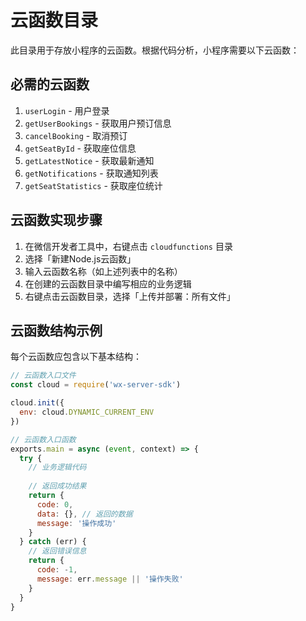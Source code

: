 # 云函数目录

此目录用于存放小程序的云函数。根据代码分析，小程序需要以下云函数：

## 必需的云函数

1. `userLogin` - 用户登录
2. `getUserBookings` - 获取用户预订信息
3. `cancelBooking` - 取消预订
4. `getSeatById` - 获取座位信息
5. `getLatestNotice` - 获取最新通知
6. `getNotifications` - 获取通知列表
7. `getSeatStatistics` - 获取座位统计

## 云函数实现步骤

1. 在微信开发者工具中，右键点击 `cloudfunctions` 目录
2. 选择「新建Node.js云函数」
3. 输入云函数名称（如上述列表中的名称）
4. 在创建的云函数目录中编写相应的业务逻辑
5. 右键点击云函数目录，选择「上传并部署：所有文件」

## 云函数结构示例

每个云函数应包含以下基本结构：

```javascript
// 云函数入口文件
const cloud = require('wx-server-sdk')

cloud.init({
  env: cloud.DYNAMIC_CURRENT_ENV
})

// 云函数入口函数
exports.main = async (event, context) => {
  try {
    // 业务逻辑代码
    
    // 返回成功结果
    return {
      code: 0,
      data: {}, // 返回的数据
      message: '操作成功'
    }
  } catch (err) {
    // 返回错误信息
    return {
      code: -1,
      message: err.message || '操作失败'
    }
  }
}
```